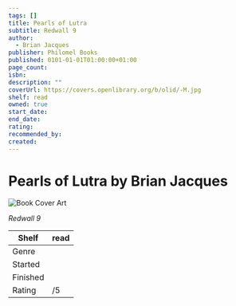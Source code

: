 ```yaml
---
tags: []
title: Pearls of Lutra
subtitle: Redwall 9
author:
  - Brian Jacques
publisher: Philomel Books
published: 0101-01-01T01:00:00+01:00
page_count: 
isbn: 
description: ""
coverUrl: https://covers.openlibrary.org/b/olid/-M.jpg
shelf: read
owned: true
start_date: 
end_date: 
rating: 
recommended_by: 
created: 
---
```


# Pearls of Lutra by Brian Jacques

![Book Cover Art](https://covers.openlibrary.org/b/olid/-M.jpg)

_Redwall 9_

| Shelf | read |
| --- | --- |
| Genre |  |
| Started |  |
| Finished |  |
| Rating | /5 |

